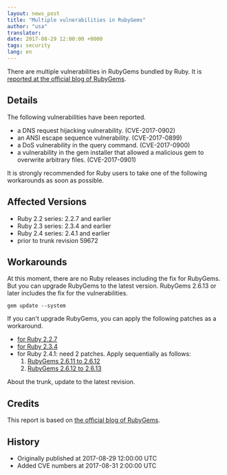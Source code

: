 ```yaml
---
layout: news_post
title: "Multiple vulnerabilities in RubyGems"
author: "usa"
translator:
date: 2017-08-29 12:00:00 +0000
tags: security
lang: en
---
```


There are multiple vulnerabilities in RubyGems bundled by Ruby.
It is [reported at the official blog of RubyGems](http://blog.rubygems.org/2017/08/27/2.6.13-released.html).

## Details

The following vulnerabilities have been reported.

* a DNS request hijacking vulnerability. (CVE-2017-0902)
* an ANSI escape sequence vulnerability. (CVE-2017-0899)
* a DoS vulnerability in the query command. (CVE-2017-0900)
* a vulnerability in the gem installer that allowed a malicious gem to overwrite arbitrary files. (CVE-2017-0901)

It is strongly recommended for Ruby users to take one of the following workarounds as soon as possible.

## Affected Versions

* Ruby 2.2 series: 2.2.7 and earlier
* Ruby 2.3 series: 2.3.4 and earlier
* Ruby 2.4 series: 2.4.1 and earlier
* prior to trunk revision 59672

## Workarounds

At this moment, there are no Ruby releases including the fix for RubyGems.
But you can upgrade RubyGems to the latest version.
RubyGems 2.6.13 or later includes the fix for the vulnerabilities.

```
gem update --system
```

If you can't upgrade RubyGems, you can apply the following patches as a workaround.

* [for Ruby 2.2.7](https://bugs.ruby-lang.org/attachments/download/6690/rubygems-2613-ruby22.patch)
* [for Ruby 2.3.4](https://bugs.ruby-lang.org/attachments/download/6691/rubygems-2613-ruby23.patch)
* for Ruby 2.4.1: need 2 patches.  Apply sequentially as follows:
  1. [RubyGems 2.6.11 to 2.6.12](https://bugs.ruby-lang.org/attachments/download/6692/rubygems-2612-ruby24.patch)
  2. [RubyGems 2.6.12 to 2.6.13](https://bugs.ruby-lang.org/attachments/download/6693/rubygems-2613-ruby24.patch)

About the trunk, update to the latest revision.

## Credits

This report is based on [the official blog of RubyGems](http://blog.rubygems.org/2017/08/27/2.6.13-released.html).

## History

* Originally published at 2017-08-29 12:00:00 UTC
* Added CVE numbers at 2017-08-31 2:00:00 UTC
